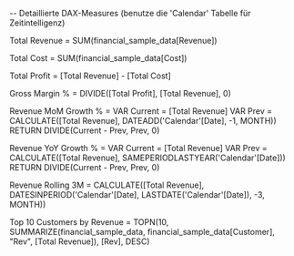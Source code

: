 -- Detaillierte DAX-Measures (benutze die 'Calendar' Tabelle für Zeitintelligenz)

Total Revenue = 
SUM(financial_sample_data[Revenue])

Total Cost =
SUM(financial_sample_data[Cost])

Total Profit =
[Total Revenue] - [Total Cost]

Gross Margin % =
DIVIDE([Total Profit], [Total Revenue], 0)

Revenue MoM Growth % =
VAR Current = [Total Revenue]
VAR Prev = CALCULATE([Total Revenue], DATEADD('Calendar'[Date], -1, MONTH))
RETURN DIVIDE(Current - Prev, Prev, 0)

Revenue YoY Growth % =
VAR Current = [Total Revenue]
VAR Prev = CALCULATE([Total Revenue], SAMEPERIODLASTYEAR('Calendar'[Date]))
RETURN DIVIDE(Current - Prev, Prev, 0)

Revenue Rolling 3M =
CALCULATE([Total Revenue], DATESINPERIOD('Calendar'[Date], LASTDATE('Calendar'[Date]), -3, MONTH))

Top 10 Customers by Revenue =
TOPN(10, SUMMARIZE(financial_sample_data, financial_sample_data[Customer], "Rev", [Total Revenue]), [Rev], DESC)
